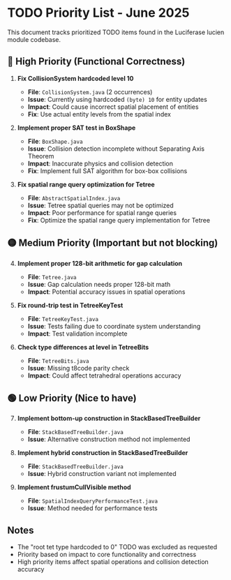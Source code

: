 # TODO Priority List - June 2025

This document tracks prioritized TODO items found in the Luciferase lucien module codebase.

## 🔴 High Priority (Functional Correctness)

1. **Fix CollisionSystem hardcoded level 10**
   - **File**: `CollisionSystem.java` (2 occurrences)
   - **Issue**: Currently using hardcoded `(byte) 10` for entity updates
   - **Impact**: Could cause incorrect spatial placement of entities
   - **Fix**: Use actual entity levels from the spatial index

2. **Implement proper SAT test in BoxShape**
   - **File**: `BoxShape.java`
   - **Issue**: Collision detection incomplete without Separating Axis Theorem
   - **Impact**: Inaccurate physics and collision detection
   - **Fix**: Implement full SAT algorithm for box-box collisions

3. **Fix spatial range query optimization for Tetree**
   - **File**: `AbstractSpatialIndex.java`
   - **Issue**: Tetree spatial queries may not be optimized
   - **Impact**: Poor performance for spatial range queries
   - **Fix**: Optimize the spatial range query implementation for Tetree

## 🟡 Medium Priority (Important but not blocking)

4. **Implement proper 128-bit arithmetic for gap calculation**
   - **File**: `Tetree.java`
   - **Issue**: Gap calculation needs proper 128-bit math
   - **Impact**: Potential accuracy issues in spatial operations

5. **Fix round-trip test in TetreeKeyTest**
   - **File**: `TetreeKeyTest.java`
   - **Issue**: Tests failing due to coordinate system understanding
   - **Impact**: Test validation incomplete

6. **Check type differences at level in TetreeBits**
   - **File**: `TetreeBits.java`
   - **Issue**: Missing t8code parity check
   - **Impact**: Could affect tetrahedral operations accuracy

## 🟢 Low Priority (Nice to have)

7. **Implement bottom-up construction in StackBasedTreeBuilder**
   - **File**: `StackBasedTreeBuilder.java`
   - **Issue**: Alternative construction method not implemented

8. **Implement hybrid construction in StackBasedTreeBuilder**
   - **File**: `StackBasedTreeBuilder.java`
   - **Issue**: Hybrid construction variant not implemented

9. **Implement frustumCullVisible method**
   - **File**: `SpatialIndexQueryPerformanceTest.java`
   - **Issue**: Method needed for performance tests

## Notes

- The "root tet type hardcoded to 0" TODO was excluded as requested
- Priority based on impact to core functionality and correctness
- High priority items affect spatial operations and collision detection accuracy
